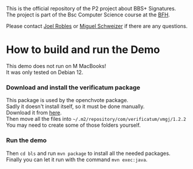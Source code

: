 This is the official repository of the P2 project about BBS+ Signatures.</br>
The project is part of the Bsc Computer Science course at the [BFH](https://www.bfh.ch).

Please contact [Joel Robles](mailto:joelgabriel.roblesgasser@students.bfh.ch) or [Miguel Schweizer](mailto:miguelangel.schweizer@students.bfh.ch) if there are any questions.

# How to build and run the Demo

This demo does not run on M MacBooks!<br>
It was only tested on Debian 12.

### Download and install the verificatum package
This package is used by the openchvote package. </br>
Sadly it doesn't install itself, so it must be done manually. </br>
Download it from [here](https://gitlab.com/openchvote/cryptographic-protocol/-/tree/master/project-maven-repo/com/verificatum/vmgj/1.2.2?ref_type=heads).</br>
Then move all the files into `~/.m2/repository/com/verificatum/vmgj/1.2.2`<br>
You may need to create some of those folders yourself.<br>

### Run the demo
Then `cd bls` and run `mvn package` to install all the needed packages.<br>
Finally you can let it run with the command `mvn exec:java`.